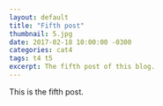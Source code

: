 ```yaml
---
layout: default
title: "Fifth post"
thumbnail: 5.jpg
date: 2017-02-18 10:00:00 -0300
categories: cat4
tags: t4 t5
excerpt: The fifth post of this blog.
---
```

This is the fifth post.
